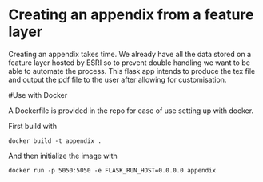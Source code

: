 # Creating an appendix from a feature layer

Creating an appendix takes time. We already have all the data stored on a feature layer hosted by ESRI so to prevent double handling we want to be able to automate the process.
This flask app intends to produce the tex file and output the pdf file to the user after allowing for customisation.

#Use with Docker

A Dockerfile is provided in the repo for ease of use setting up with docker.

First build with 
```console
docker build -t appendix .
```

And then initialize the image with
```console
docker run -p 5050:5050 -e FLASK_RUN_HOST=0.0.0.0 appendix
```
